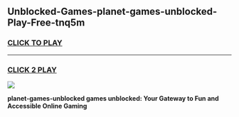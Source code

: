 
## Unblocked-Games-planet-games-unblocked-Play-Free-tnq5m
<h3>
<a href="https://premium76.site?title=planet-games-unblocked&ref=10A">CLICK TO PLAY</a></h3>
<hr>

<h3>
<a href="https://premium76.site?title=planet-games-unblocked&ref=10A">CLICK 2 PLAY</a>
  
</h3>

<a href="https://premium76.site?title=planet-games-unblocked&ref=10A"><img src="https://clearcache.store/games.png"></a>


**planet-games-unblocked games unblocked: Your Gateway to Fun and Accessible Online Gaming**
